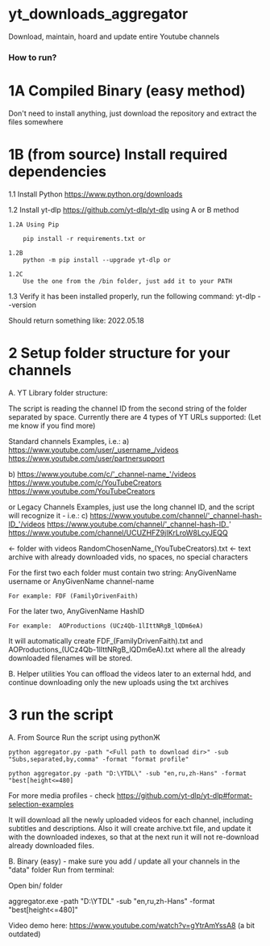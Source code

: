 # yt_downloads_aggregator
Download, maintain, hoard and update entire Youtube channels 

### How to run?

# 1A Compiled Binary (easy method)
Don't need to install anything, just download the repository and extract the files somewhere

# 1B (from source) Install required dependencies
1.1 Install Python https://www.python.org/downloads

1.2 Install yt-dlp https://github.com/yt-dlp/yt-dlp using A or B method

	1.2A Using Pip

		pip install -r requirements.txt or

	1.2B
		python -m pip install --upgrade yt-dlp or

	1.2C 
		Use the one from the /bin folder, just add it to your PATH


1.3 Verify it has been installed properly, run the following command: yt-dlp --version

Should return something like:  2022.05.18


# 2 Setup folder structure for your channels


A. YT Library folder structure: 

The script is reading the channel ID from the second string of the folder separated by space.
Currently there are 4 types of YT URLs supported: (Let me know if you find more)

Standard channels Examples, i.e.: 
a) https://www.youtube.com/user/_username_/videos
   https://www.youtube.com/user/partnersupport

b) https://www.youtube.com/c/'_channel-name_'/videos
   https://www.youtube.com/c/YouTubeCreators
   https://www.youtube.com/YouTubeCreators

or Legacy Channels Examples, just use the long channel ID, and the script will recognize it - i.e.:
c) https://www.youtube.com/channel/'_channel-hash-ID_'/videos
   https://www.youtube.com/channel/'_channel-hash-ID_'
   https://www.youtube.com/channel/UCUZHFZ9jIKrLroW8LcyJEQQ 

<RandomChosenName YouTubeCreators> <- folder with videos
RandomChosenName_(YouTubeCreators).txt <- text archive with already downloaded vids, no spaces, no special characters

For the first two each folder must contain two string: AnyGivenName username or AnyGivenName channel-name

	For example: FDF (FamilyDrivenFaith) 

For the later two, AnyGivenName HashID

	For example:  AOProductions (UCz4Qb-1lIttNRgB_lQDm6eA)

It will automatically create FDF_(FamilyDrivenFaith).txt and AOProductions_(UCz4Qb-1lIttNRgB_lQDm6eA).txt where all the already downloaded filenames will be stored.


B. Helper utilities
You can offload the videos later to an external hdd, and continue downloading only 
the new uploads using the txt archives


# 3 run the script 
A. From Source
Run the script using pythonЖ

	python aggregator.py -path "<Full path to download dir>" -sub "Subs,separated,by,comma" -format "format profile"

	python aggregator.py -path "D:\YTDL\" -sub "en,ru,zh-Hans" -format "best[height<=480]
For more media profiles - check https://github.com/yt-dlp/yt-dlp#format-selection-examples 

It will download all the newly uploaded videos for each channel, including subtitles and descriptions.
Also it will create archive.txt file, and update it with the downloaded indexes, so that at the next run it will not re-download already downloaded files.


B. Binary (easy) - make sure you add / update all your channels in the "data" folder
Run from terminal: 

Open bin/ folder

aggregator.exe  -path "D:\YTDL\" -sub "en,ru,zh-Hans" -format "best[height<=480]"


Video demo here: https://www.youtube.com/watch?v=gYtrAmYssA8 (a bit outdated)